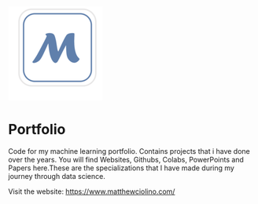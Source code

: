 ![](assets\icons\apple-icon.png)

# Portfolio

Code for my machine learning portfolio. Contains projects that i have done over the years. You will find Websites, Githubs, Colabs, PowerPoints and Papers here.These are the specializations that I have made during my journey through data science.

Visit the website: https://www.matthewciolino.com/

<!-- docker run -it --rm -p 8081:8081 -v C:\\Users\\matt.ciolino\\OneDrivePPT\\Documents\\portfolio:/portfolio portfolio bash --> 
<!-- docker build -t portfolio . -->


